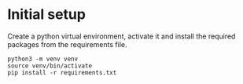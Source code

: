 # Initial setup

Create a python virtual environment, activate it and install the required packages from the requirements file.

    python3 -m venv venv
    source venv/bin/activate
    pip install -r requirements.txt
